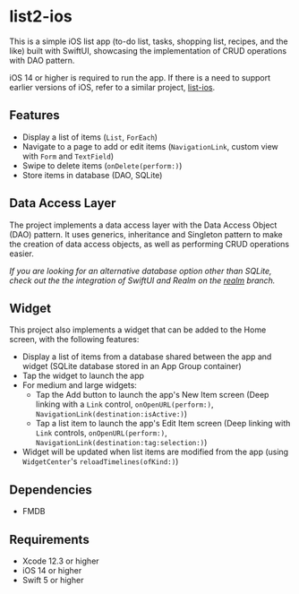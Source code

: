 # list2-ios
This is a simple iOS list app (to-do list, tasks, shopping list, recipes, and the like) built with SwiftUI,
showcasing the implementation of CRUD operations with DAO pattern.

iOS 14 or higher is required to run the app. If there is a need to support earlier versions of iOS, refer to a similar project, [list-ios](https://github.com/cyliong/list-ios).

## Features
- Display a list of items (`List`, `ForEach`)
- Navigate to a page to add or edit items (`NavigationLink`, custom view with `Form` and `TextField`)
- Swipe to delete items (`onDelete(perform:)`)
- Store items in database (DAO, SQLite)

## Data Access Layer
The project implements a data access layer with the Data Access Object (DAO) pattern. 
It uses generics, inheritance and Singleton pattern to make the creation of data access objects, as well as performing CRUD operations easier.

*If you are looking for an alternative database option other than SQLite, 
check out the the integration of SwiftUI and Realm 
on the [realm](https://github.com/cyliong/list2-ios/tree/realm) branch.*

## Widget
This project also implements a widget that can be added to the Home screen, with the following features:
- Display a list of items from a database shared between the app and widget (SQLite database stored in an App Group container)
- Tap the widget to launch the app
- For medium and large widgets: 
  - Tap the Add button to launch the app's New Item screen (Deep linking with a `Link` control, `onOpenURL(perform:)`, `NavigationLink(destination:isActive:)`)
  - Tap a list item to launch the app's Edit Item screen (Deep linking with `Link` controls, `onOpenURL(perform:)`, `NavigationLink(destination:tag:selection:)`)
- Widget will be updated when list items are modified from the app (using `WidgetCenter`'s `reloadTimelines(ofKind:)`)

## Dependencies
- FMDB

## Requirements
- Xcode 12.3 or higher
- iOS 14 or higher
- Swift 5 or higher
